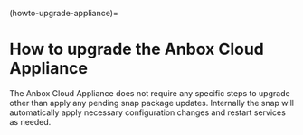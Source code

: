 (howto-upgrade-appliance)=
# How to upgrade the Anbox Cloud Appliance

The Anbox Cloud Appliance does not require any specific steps to upgrade other than apply any pending snap package updates. Internally the snap will automatically apply necessary configuration changes and restart services as needed.